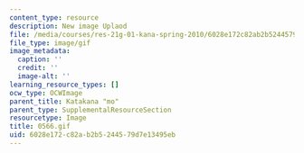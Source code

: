 ```yaml
---
content_type: resource
description: New image Uplaod
file: /media/courses/res-21g-01-kana-spring-2010/6028e172c82ab2b5244579d7e13495eb_0566.gif
file_type: image/gif
image_metadata:
  caption: ''
  credit: ''
  image-alt: ''
learning_resource_types: []
ocw_type: OCWImage
parent_title: Katakana "mo"
parent_type: SupplementalResourceSection
resourcetype: Image
title: 0566.gif
uid: 6028e172-c82a-b2b5-2445-79d7e13495eb
---
```

